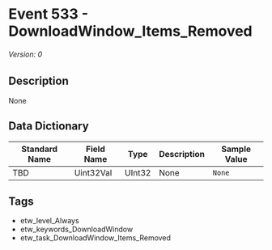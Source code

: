 # Event 533 - DownloadWindow_Items_Removed
###### Version: 0

## Description
None

## Data Dictionary
|Standard Name|Field Name|Type|Description|Sample Value|
|---|---|---|---|---|
|TBD|Uint32Val|UInt32|None|`None`|

## Tags
* etw_level_Always
* etw_keywords_DownloadWindow
* etw_task_DownloadWindow_Items_Removed